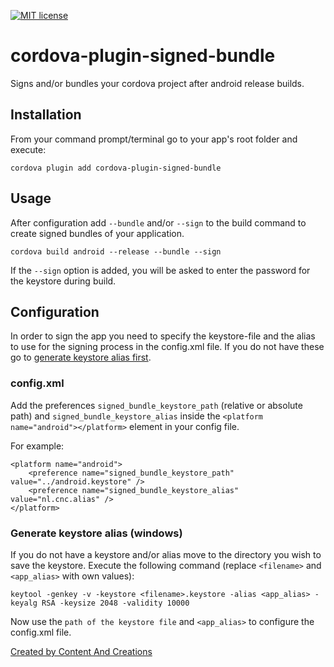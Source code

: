 [![MIT license](http://img.shields.io/badge/license-MIT-brightgreen.svg)](http://opensource.org/licenses/MIT)

# cordova-plugin-signed-bundle
Signs and/or bundles your cordova project after android release builds.

## Installation
From your command prompt/terminal go to your app's root folder and execute:

```
cordova plugin add cordova-plugin-signed-bundle
```

## Usage
After configuration add `--bundle` and/or `--sign` to the build command to create signed bundles of your application.

```
cordova build android --release --bundle --sign
```
If the `--sign` option is added, you will be asked to enter the password for the keystore during build.

## Configuration
In order to sign the app you need to specify the keystore-file and the alias to use for the signing process in the config.xml file. If you do not have these go to [generate keystore alias first](#generate-keystore-alias-windows).
### config.xml
Add the preferences `signed_bundle_keystore_path` (relative or absolute path) and `signed_bundle_keystore_alias` inside the `<platform name="android"></platform>` element in your config file.

For example:

```
<platform name="android">
    <preference name="signed_bundle_keystore_path" value="../android.keystore" />
    <preference name="signed_bundle_keystore_alias" value="nl.cnc.alias" />
</platform>
```

### Generate keystore alias (windows)
If you do not have a keystore and/or alias move to the directory you wish to save the keystore. Execute the following command (replace `<filename>` and `<app_alias>` with own values):

```
keytool -genkey -v -keystore <filename>.keystore -alias <app_alias> -keyalg RSA -keysize 2048 -validity 10000
```
Now use the `path of the keystore file` and `<app_alias>` to configure the config.xml file.

[Created by Content And Creations](https://contentandcreations.nl)